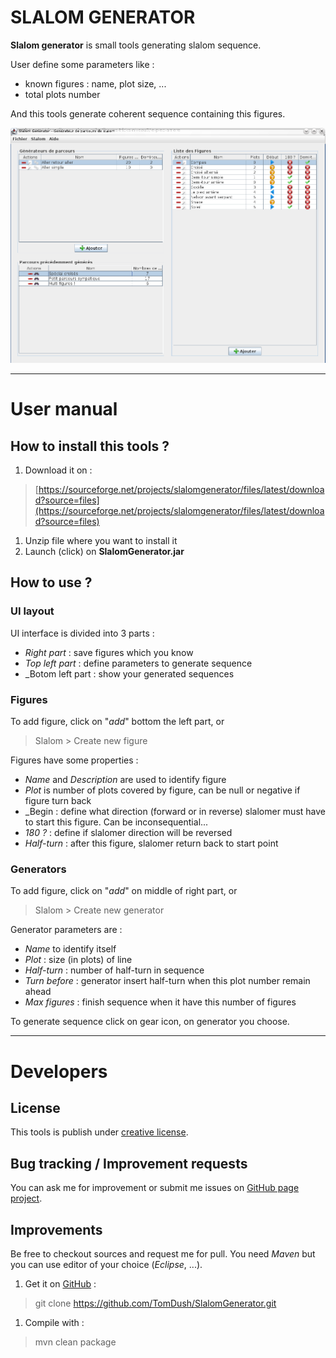# SLALOM GENERATOR

__Slalom generator__ is small tools generating slalom sequence.

User define some parameters like :

- known figures : name, plot size, ...
- total plots number

And this tools generate coherent sequence containing this figures.

![Screenshot](screenshot_full.png)

---------------

# User manual

## How to install this tools ?

1. Download it on :
> [https://sourceforge.net/projects/slalomgenerator/files/latest/download?source=files](https://sourceforge.net/projects/slalomgenerator/files/latest/download?source=files)
1. Unzip file where you want to install it
1. Launch (click) on __SlalomGenerator.jar__

## How to use ?

### UI layout
UI interface is divided into 3 parts :

- _Right part_ : save figures which you know
- _Top left part_ : define parameters to generate sequence
- _Botom left part : show your generated sequences

### Figures

To add figure, click on "_add_" bottom the left part, or 
> Slalom > Create new figure

Figures have some properties :

- _Name_ and _Description_ are used to identify figure
- _Plot_ is number of plots covered by figure, can be null or negative if figure turn back
- _Begin : define what direction (forward or in reverse) slalomer must have to start this figure. Can be inconsequential...
- _180 ?_ : define if slalomer direction will be reversed
- _Half-turn_ : after this figure, slalomer return back to start point

### Generators

To add figure, click on "_add_" on middle of right part, or 
> Slalom > Create new generator

Generator parameters are :

- _Name_ to identify itself
- _Plot_ : size (in plots) of line
- _Half-turn_ : number of half-turn in sequence
- _Turn before_ : generator insert half-turn when this plot number remain ahead
- _Max figures_ : finish sequence when it have this number of figures

To generate sequence click on gear icon, on generator you choose.  
  
---------------

# Developers

## License

This tools is publish under [creative license](http://creativecommons.org/licenses/by/3.0/).

## Bug tracking / Improvement requests

You can ask me for improvement or submit me issues on [GitHub page project][gh].

## Improvements 

Be free to checkout sources and request me for pull. You need _Maven_ but you can use editor of your choice (_Eclipse_, ...).

1. Get it on [GitHub][GH] :
> git clone https://github.com/TomDush/SlalomGenerator.git
1. Compile with :
> mvn clean package  


[gh]: (https://github.com/TomDush/SlalomGenerator)